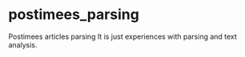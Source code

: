 # postimees_parsing
Postimees articles parsing
It is just experiences with parsing and text analysis.
